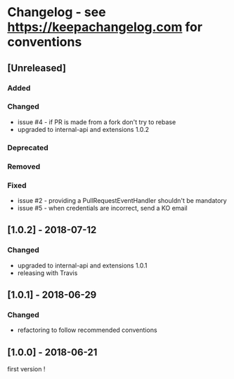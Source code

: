 # Changelog - see https://keepachangelog.com for conventions

## [Unreleased]

### Added

### Changed
- issue #4 - if PR is made from a fork don't try to rebase
- upgraded to internal-api and extensions 1.0.2 

### Deprecated

### Removed

### Fixed
- issue #2 - providing a PullRequestEventHandler shouldn't be mandatory
- issue #5 - when credentials are incorrect, send a KO email


## [1.0.2] - 2018-07-12

### Changed

- upgraded to internal-api and extensions 1.0.1
- releasing with Travis


## [1.0.1] - 2018-06-29 

### Changed

- refactoring to follow recommended conventions

## [1.0.0] - 2018-06-21 

first version !


